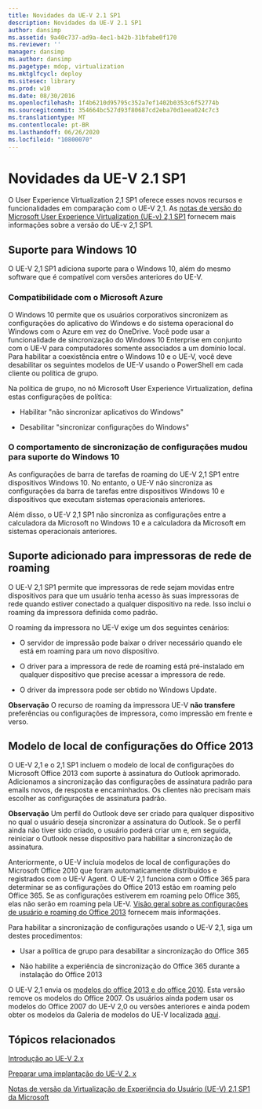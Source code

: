 ```yaml
---
title: Novidades da UE-V 2.1 SP1
description: Novidades da UE-V 2.1 SP1
author: dansimp
ms.assetid: 9a40c737-ad9a-4ec1-b42b-31bfabe0f170
ms.reviewer: ''
manager: dansimp
ms.author: dansimp
ms.pagetype: mdop, virtualization
ms.mktglfcycl: deploy
ms.sitesec: library
ms.prod: w10
ms.date: 08/30/2016
ms.openlocfilehash: 1f4b6210d95795c352a7ef1402b0353c6f52774b
ms.sourcegitcommit: 354664bc527d93f80687cd2eba70d1eea024c7c3
ms.translationtype: MT
ms.contentlocale: pt-BR
ms.lasthandoff: 06/26/2020
ms.locfileid: "10800070"
---
```

# Novidades da UE-V 2.1 SP1


O User Experience Virtualization 2,1 SP1 oferece esses novos recursos e funcionalidades em comparação com o UE-V 2,1. As [notas de versão do Microsoft User Experience Virtualization (UE-v) 2,1 SP1](microsoft-user-experience-virtualization--ue-v--21-sp1-release-notes.md) fornecem mais informações sobre a versão do UE-v 2,1 SP1.

## Suporte para Windows 10


O UE-V 2,1 SP1 adiciona suporte para o Windows 10, além do mesmo software que é compatível com versões anteriores do UE-V.

### Compatibilidade com o Microsoft Azure

O Windows 10 permite que os usuários corporativos sincronizem as configurações do aplicativo do Windows e do sistema operacional do Windows com o Azure em vez do OneDrive. Você pode usar a funcionalidade de sincronização do Windows 10 Enterprise em conjunto com o UE-V para computadores somente associados a um domínio local. Para habilitar a coexistência entre o Windows 10 e o UE-V, você deve desabilitar os seguintes modelos de UE-V usando o PowerShell em cada cliente ou política de grupo.

Na política de grupo, no nó Microsoft User Experience Virtualization, defina estas configurações de política:

-   Habilitar "não sincronizar aplicativos do Windows"

-   Desabilitar "sincronizar configurações do Windows"

### O comportamento de sincronização de configurações mudou para suporte do Windows 10

As configurações de barra de tarefas de roaming do UE-V 2,1 SP1 entre dispositivos Windows 10. No entanto, o UE-V não sincroniza as configurações da barra de tarefas entre dispositivos Windows 10 e dispositivos que executam sistemas operacionais anteriores.

Além disso, o UE-V 2,1 SP1 não sincroniza as configurações entre a calculadora da Microsoft no Windows 10 e a calculadora da Microsoft em sistemas operacionais anteriores.

## Suporte adicionado para impressoras de rede de roaming


O UE-V 2,1 SP1 permite que impressoras de rede sejam movidas entre dispositivos para que um usuário tenha acesso às suas impressoras de rede quando estiver conectado a qualquer dispositivo na rede. Isso inclui o roaming da impressora definida como padrão.

O roaming da impressora no UE-V exige um dos seguintes cenários:

-   O servidor de impressão pode baixar o driver necessário quando ele está em roaming para um novo dispositivo.

-   O driver para a impressora de rede de roaming está pré-instalado em qualquer dispositivo que precise acessar a impressora de rede.

-   O driver da impressora pode ser obtido no Windows Update.

**Observação**  O recurso de roaming da impressora UE-V **não transfere** preferências ou configurações de impressora, como impressão em frente e verso.

 

## Modelo de local de configurações do Office 2013


O UE-V 2,1 e o 2,1 SP1 incluem o modelo de local de configurações do Microsoft Office 2013 com suporte à assinatura do Outlook aprimorado. Adicionamos a sincronização das configurações de assinatura padrão para emails novos, de resposta e encaminhados. Os clientes não precisam mais escolher as configurações de assinatura padrão.

**Observação**  Um perfil do Outlook deve ser criado para qualquer dispositivo no qual o usuário deseja sincronizar a assinatura do Outlook. Se o perfil ainda não tiver sido criado, o usuário poderá criar um e, em seguida, reiniciar o Outlook nesse dispositivo para habilitar a sincronização de assinatura.

 

Anteriormente, o UE-V incluía modelos de local de configurações do Microsoft Office 2010 que foram automaticamente distribuídos e registrados com o UE-V Agent. O UE-V 2,1 funciona com o Office 365 para determinar se as configurações do Office 2013 estão em roaming pelo Office 365. Se as configurações estiverem em roaming pelo Office 365, elas não serão em roaming pela UE-V. [Visão geral sobre as configurações de usuário e roaming do Office 2013](https://go.microsoft.com/fwlink/p/?LinkID=391220) fornecem mais informações.

Para habilitar a sincronização de configurações usando o UE-V 2,1, siga um destes procedimentos:

-   Usar a política de grupo para desabilitar a sincronização do Office 365

-   Não habilite a experiência de sincronização do Office 365 durante a instalação do Office 2013

O UE-V 2,1 envia os [modelos do office 2013 e do office 2010](https://technet.microsoft.com/library/dn458932.aspx#autosyncsettings). Esta versão remove os modelos do Office 2007. Os usuários ainda podem usar os modelos do Office 2007 do UE-V 2,0 ou versões anteriores e ainda podem obter os modelos da Galeria de modelos do UE-V localizada [aqui](https://go.microsoft.com/fwlink/p/?LinkID=246589).






## Tópicos relacionados


[Introdução ao UE-V 2.x](get-started-with-ue-v-2x-new-uevv2.md)

[Preparar uma implantação do UE-V 2. x](prepare-a-ue-v-2x-deployment-new-uevv2.md)

[Notas de versão da Virtualização de Experiência do Usuário (UE-V) 2.1 SP1 da Microsoft](microsoft-user-experience-virtualization--ue-v--21-sp1-release-notes.md)

 

 





